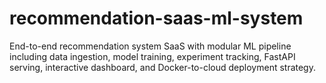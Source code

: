# recommendation-saas-ml-system
End-to-end recommendation system SaaS with modular ML pipeline including data ingestion, model training, experiment tracking, FastAPI serving, interactive dashboard, and Docker-to-cloud deployment strategy.
